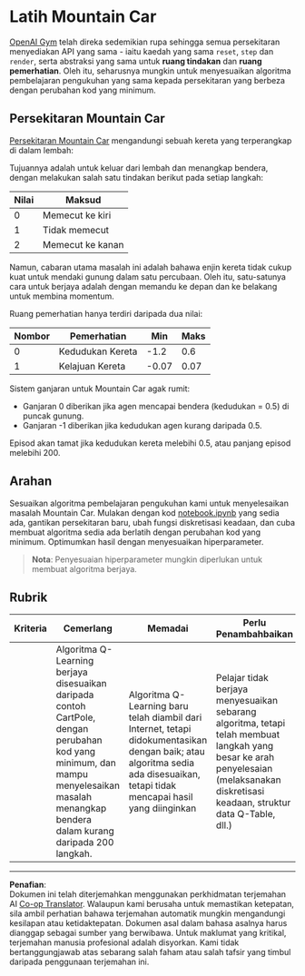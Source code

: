 <!--
CO_OP_TRANSLATOR_METADATA:
{
  "original_hash": "1f2b7441745eb52e25745423b247016b",
  "translation_date": "2025-09-05T20:23:30+00:00",
  "source_file": "8-Reinforcement/2-Gym/assignment.md",
  "language_code": "ms"
}
-->
# Latih Mountain Car

[OpenAI Gym](http://gym.openai.com) telah direka sedemikian rupa sehingga semua persekitaran menyediakan API yang sama - iaitu kaedah yang sama `reset`, `step` dan `render`, serta abstraksi yang sama untuk **ruang tindakan** dan **ruang pemerhatian**. Oleh itu, seharusnya mungkin untuk menyesuaikan algoritma pembelajaran pengukuhan yang sama kepada persekitaran yang berbeza dengan perubahan kod yang minimum.

## Persekitaran Mountain Car

[Persekitaran Mountain Car](https://gym.openai.com/envs/MountainCar-v0/) mengandungi sebuah kereta yang terperangkap di dalam lembah:

Tujuannya adalah untuk keluar dari lembah dan menangkap bendera, dengan melakukan salah satu tindakan berikut pada setiap langkah:

| Nilai | Maksud |
|---|---|
| 0 | Memecut ke kiri |
| 1 | Tidak memecut |
| 2 | Memecut ke kanan |

Namun, cabaran utama masalah ini adalah bahawa enjin kereta tidak cukup kuat untuk mendaki gunung dalam satu percubaan. Oleh itu, satu-satunya cara untuk berjaya adalah dengan memandu ke depan dan ke belakang untuk membina momentum.

Ruang pemerhatian hanya terdiri daripada dua nilai:

| Nombor | Pemerhatian  | Min | Maks |
|-----|--------------|-----|-----|
|  0  | Kedudukan Kereta | -1.2| 0.6 |
|  1  | Kelajuan Kereta | -0.07 | 0.07 |

Sistem ganjaran untuk Mountain Car agak rumit:

 * Ganjaran 0 diberikan jika agen mencapai bendera (kedudukan = 0.5) di puncak gunung.
 * Ganjaran -1 diberikan jika kedudukan agen kurang daripada 0.5.

Episod akan tamat jika kedudukan kereta melebihi 0.5, atau panjang episod melebihi 200.
## Arahan

Sesuaikan algoritma pembelajaran pengukuhan kami untuk menyelesaikan masalah Mountain Car. Mulakan dengan kod [notebook.ipynb](../../../../8-Reinforcement/2-Gym/notebook.ipynb) yang sedia ada, gantikan persekitaran baru, ubah fungsi diskretisasi keadaan, dan cuba membuat algoritma sedia ada berlatih dengan perubahan kod yang minimum. Optimumkan hasil dengan menyesuaikan hiperparameter.

> **Nota**: Penyesuaian hiperparameter mungkin diperlukan untuk membuat algoritma berjaya. 
## Rubrik

| Kriteria | Cemerlang | Memadai | Perlu Penambahbaikan |
| -------- | --------- | -------- | ----------------- |
|          | Algoritma Q-Learning berjaya disesuaikan daripada contoh CartPole, dengan perubahan kod yang minimum, dan mampu menyelesaikan masalah menangkap bendera dalam kurang daripada 200 langkah. | Algoritma Q-Learning baru telah diambil dari Internet, tetapi didokumentasikan dengan baik; atau algoritma sedia ada disesuaikan, tetapi tidak mencapai hasil yang diinginkan | Pelajar tidak berjaya menyesuaikan sebarang algoritma, tetapi telah membuat langkah yang besar ke arah penyelesaian (melaksanakan diskretisasi keadaan, struktur data Q-Table, dll.) |

---

**Penafian**:  
Dokumen ini telah diterjemahkan menggunakan perkhidmatan terjemahan AI [Co-op Translator](https://github.com/Azure/co-op-translator). Walaupun kami berusaha untuk memastikan ketepatan, sila ambil perhatian bahawa terjemahan automatik mungkin mengandungi kesilapan atau ketidaktepatan. Dokumen asal dalam bahasa asalnya harus dianggap sebagai sumber yang berwibawa. Untuk maklumat yang kritikal, terjemahan manusia profesional adalah disyorkan. Kami tidak bertanggungjawab atas sebarang salah faham atau salah tafsir yang timbul daripada penggunaan terjemahan ini.